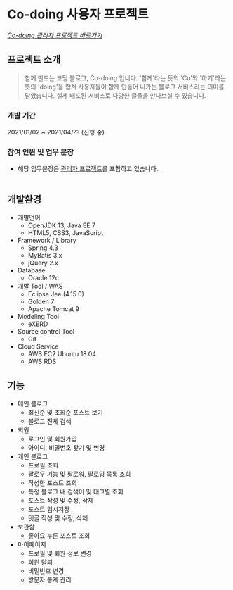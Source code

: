 # Co-doing 사용자 프로젝트
*[Co-doing 관리자 프로젝트 바로가기](https://github.com/RG-RG/admin)*

## 프로젝트 소개
> 함께 만드는 코딩 블로그, Co-doing 입니다.
> '함께'라는 뜻의 'Co'와 '하기'라는 뜻의 'doing'을 합쳐 사용자들이 함께 만들어 나가는 블로그 서비스라는 의미를 담았습니다. 실제 배포된 서비스로 다양한 글들을 만나보실 수 있습니다.

### 개발 기간
2021/01/02 ~ 2021/04/?? (진행 중)

### 참여 인원 및 업무 분장
+ 해당 업무분장은 [관리자 프로젝트](https://github.com/RG-RG/admin)를 포함하고 있습니다.

<img src="">

## 개발환경
+ 개발언어
  + OpenJDK 13, Java EE 7
  + HTML5, CSS3, JavaScript
+ Framework / Library
  + Spring 4.3
  + MyBatis 3.x
  + jQuery 2.x
+ Database
  + Oracle 12c
+ 개발 Tool / WAS
  + Eclipse Jee (4.15.0)
  + Golden 7
  + Apache Tomcat 9
+ Modeling Tool
  + eXERD
+ Source control Tool
  + Git
+ Cloud Service
  + AWS EC2 Ubuntu 18.04
  + AWS RDS

## 기능
- 메인 블로그
    - 최신순 및 조회순 포스트 보기
    - 블로그 전체 검색
- 회원
    - 로그인 및 회원가입
    - 아이디, 비밀번호 찾기 및 변경
- 개인 블로그
    - 프로필 조회
    - 팔로우 기능 및 팔로워, 팔로잉 목록 조회
    - 작성한 포스트 조회
    - 특정 블로그 내 검색어 및 태그별 조회
    - 포스트 작성 및 수정, 삭제
    - 포스트 임시저장
    - 댓글 작성 및 수정, 삭제
- 보관함
    - 좋아요 누른 포스트 조회
- 마이페이지
    - 프로필 및 회원 정보 변경
    - 회원 탈퇴
    - 비밀번호 변경
    - 방문자 통계 관리
